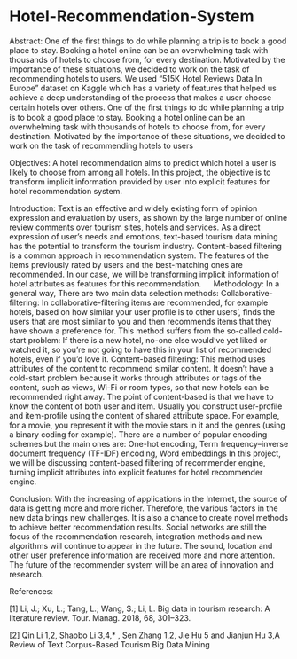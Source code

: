 # Hotel-Recommendation-System

Abstract:
One of the first things to do while planning a trip is to book a good place to stay. Booking a hotel online can be an overwhelming task with thousands of hotels to choose from, for every destination. Motivated by the importance of these situations, we decided to work on the task of recommending hotels to users. We used “515K Hotel Reviews Data In Europe” dataset on Kaggle which has a variety of features that helped us achieve a deep understanding of the process that makes a user choose certain hotels over others. One of the ﬁrst things to do while planning a trip is to book a good place to stay. Booking a hotel online can be an overwhelming task with thousands of hotels to choose from, for every destination. Motivated by the importance of these situations, we decided to work on the task of recommending hotels to users

Objectives:
A hotel recommendation aims to predict which hotel a user is likely to choose from among all hotels. In this project, the objective is to transform implicit information provided by user into explicit features for hotel recommendation system.

Introduction:
Text is an effective and widely existing form of opinion expression and evaluation by users, as shown by the large number of online review comments over tourism sites, hotels and services. As a direct expression of user’s needs and emotions, text-based tourism data mining has the potential to transform the tourism industry. Content-based filtering is a common approach in recommendation system. The features of the items previously rated by users and the best-matching ones are recommended. In our case, we will be transforming implicit information of hotel attributes as features for this recommendation. 
 
Methodology:
In a general way, 
There are two main data selection methods:
Collaborative-filtering: In collaborative-filtering items are recommended, for example hotels, based on how similar your user profile is to other users’, finds the users that are most similar to you and then recommends items that they have shown a preference for. This method suffers from the so-called cold-start problem: If there is a new hotel, no-one else would’ve yet liked or watched it, so you’re not going to have this in your list of recommended hotels, even if you’d love it.
Content-based filtering: This method uses attributes of the content to recommend similar content. It doesn’t have a cold-start problem because it works through attributes or tags of the content, such as views, Wi-Fi or room types, so that new hotels can be recommended right away.
The point of content-based is that we have to know the content of both user and item. Usually you construct user-profile and item-profile using the content of shared attribute space. For example, for a movie, you represent it with the movie stars in it and the genres (using a binary coding for example).
There are a number of popular encoding schemes but the main ones are: One-hot encoding, Term frequency–inverse document frequency (TF-IDF) encoding, Word embeddings
In this project, we will be discussing content-based filtering of recommender engine, turning implicit attributes into explicit features for hotel recommender engine.

Conclusion:
With the increasing of applications in the Internet, the source of data is getting more and more richer. Therefore, the various factors in the new data brings new challenges. It is also a chance to create novel methods to achieve better recommendation results. Social networks are still the focus of the recommendation research, integration methods and new algorithms will continue to appear in the future. The sound, location and other user preference information are received more and more attention. The future of the recommender system will be an area of innovation and research.

References:

[1] Li, J.; Xu, L.; Tang, L.; Wang, S.; Li, L. Big data in tourism research: A literature review. Tour. Manag. 2018, 68, 301–323.

[2] Qin Li 1,2, Shaobo Li 3,4,* , Sen Zhang 1,2, Jie Hu 5 and Jianjun Hu 3,A Review of Text Corpus-Based Tourism Big Data Mining


                 

